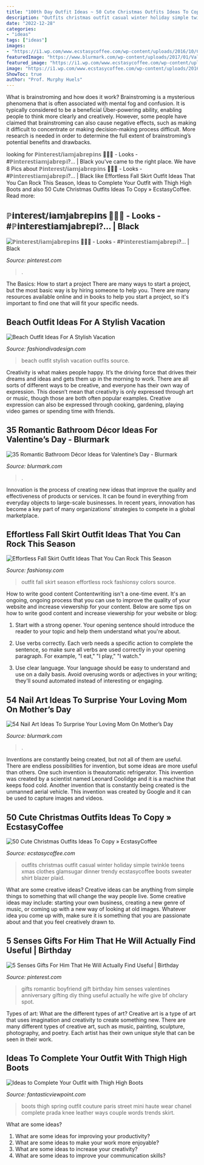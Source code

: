 ```yaml
---
title: "100th Day Outfit Ideas ~ 50 Cute Christmas Outfits Ideas To Copy » Ecstasycoffee"
description: "Outfits christmas outfit casual winter holiday simple twinkle teens xmas clothes glamsugar dinner trendy ecstasycoffee boots sweater shirt blazer plaid"
date: "2022-12-28"
categories:
- "ideas"
tags: ["ideas"]
images:
- "https://i1.wp.com/www.ecstasycoffee.com/wp-content/uploads/2016/10/Cute-Christmas-outfits-5.jpg"
featuredImage: "https://www.blurmark.com/wp-content/uploads/2017/01/Valentines-Day-Bathroom-Decor-19.jpg"
featured_image: "https://i1.wp.com/www.ecstasycoffee.com/wp-content/uploads/2016/10/Cute-Christmas-outfits-5.jpg"
image: "https://i1.wp.com/www.ecstasycoffee.com/wp-content/uploads/2016/10/Cute-Christmas-outfits-5.jpg"
ShowToc: true
author: "Prof. Murphy Huels"
---
```



What is brainstroming and how does it work?
Brainstroming is a mysterious phenomena that is often associated with mental fog and confusion. It is typically considered to be a beneficial Über-powering ability, enabling people to think more clearly and creatively. However, some people have claimed that brainstroming can also cause negative effects, such as making it difficult to concentrate or making decision-making process difficult. More research is needed in order to determine the full extent of brainstroming’s potential benefits and drawbacks.

	

		
looking for ℙ𝕚𝕟𝕥𝕖𝕣𝕖𝕤𝕥/𝕚𝕒𝕞𝕛𝕒𝕓𝕣𝕖𝕡𝕚𝕟𝕤 🖤🐻💍 - Looks - #ℙ𝕚𝕟𝕥𝕖𝕣𝕖𝕤𝕥𝕚𝕒𝕞𝕛𝕒𝕓𝕣𝕖𝕡𝕚?… | Black you've came to the right place. We have 8 Pics about ℙ𝕚𝕟𝕥𝕖𝕣𝕖𝕤𝕥/𝕚𝕒𝕞𝕛𝕒𝕓𝕣𝕖𝕡𝕚𝕟𝕤 🖤🐻💍 - Looks - #ℙ𝕚𝕟𝕥𝕖𝕣𝕖𝕤𝕥𝕚𝕒𝕞𝕛𝕒𝕓𝕣𝕖𝕡𝕚?… | Black like Effortless Fall Skirt Outfit Ideas That You Can Rock This Season, Ideas to Complete Your Outfit with Thigh High Boots and also 50 Cute Christmas Outfits Ideas To Copy » EcstasyCoffee. Read more:
		
    
## ℙ𝕚𝕟𝕥𝕖𝕣𝕖𝕤𝕥/𝕚𝕒𝕞𝕛𝕒𝕓𝕣𝕖𝕡𝕚𝕟𝕤 🖤🐻💍 - Looks - #ℙ𝕚𝕟𝕥𝕖𝕣𝕖𝕤𝕥𝕚𝕒𝕞𝕛𝕒𝕓𝕣𝕖𝕡𝕚?… | Black

<img loading=lazy src="https://i.pinimg.com/736x/98/42/f7/9842f76bc2355186956ea25d14008fcf.jpg" onerror="this.onerror=null;this.src='https://tse4.mm.bing.net/th?id=OIP.ubDdBu4WTaYoWjPe4upVJAHaJK&amp;pid=15.1';" alt="ℙ𝕚𝕟𝕥𝕖𝕣𝕖𝕤𝕥/𝕚𝕒𝕞𝕛𝕒𝕓𝕣𝕖𝕡𝕚𝕟𝕤 🖤🐻💍 - Looks - #ℙ𝕚𝕟𝕥𝕖𝕣𝕖𝕤𝕥𝕚𝕒𝕞𝕛𝕒𝕓𝕣𝕖𝕡𝕚?… | Black">

_Source: pinterest.com_

>. 

	

The Basics: How to start a project
There are many ways to start a project, but the most basic way is by hiring someone to help you. There are many resources available online and in books to help you start a project, so it's important to find one that will fit your specific needs.

    
## Beach Outfit Ideas For A Stylish Vacation

<img loading=lazy src="https://www.fashiondivadesign.com/wp-content/uploads/2018/07/beach-outfits-9-.jpg" onerror="this.onerror=null;this.src='https://tse3.mm.bing.net/th?id=OIP.u5EHzoRPkaURMYPfYHe0-AHaLG&amp;pid=15.1';" alt="Beach Outfit Ideas For A Stylish Vacation">

_Source: fashiondivadesign.com_

>beach outfit stylish vacation outfits source. 

	

Creativity is what makes people happy. It’s the driving force that drives their dreams and ideas and gets them up in the morning to work. There are all sorts of different ways to be creative, and everyone has their own way of expression. This doesn’t mean that creativity is only expressed through art or music, though those are both often popular examples. Creative expression can also be expressed through cooking, gardening, playing video games or spending time with friends.

    
## 35 Romantic Bathroom Décor Ideas For Valentine’s Day - Blurmark

<img loading=lazy src="https://www.blurmark.com/wp-content/uploads/2017/01/Valentines-Day-Bathroom-Decor-19.jpg" onerror="this.onerror=null;this.src='https://tse1.mm.bing.net/th?id=OIP.MZwuRDLvZrSWK_ZkqTVVtwHaHX&amp;pid=15.1';" alt="35 Romantic Bathroom Décor Ideas for Valentine’s Day - Blurmark">

_Source: blurmark.com_

>. 

	

Innovation is the process of creating new ideas that improve the quality and effectiveness of products or services. It can be found in everything from everyday objects to large-scale businesses. In recent years, innovation has become a key part of many organizations’ strategies to compete in a global marketplace.

    
## Effortless Fall Skirt Outfit Ideas That You Can Rock This Season

<img loading=lazy src="http://fashionsy.com/wp-content/uploads/2017/09/skirt-fall-outfit-2.jpg" onerror="this.onerror=null;this.src='https://tse1.mm.bing.net/th?id=OIP.WUyTYplf-cMMQfrtGOD6zAHaLH&amp;pid=15.1';" alt="Effortless Fall Skirt Outfit Ideas That You Can Rock This Season">

_Source: fashionsy.com_

>outfit fall skirt season effortless rock fashionsy colors source. 

	

How to write good content
Contentwriting isn't a one-time event. It's an ongoing, ongoing process that you can use to improve the quality of your website and increase viewership for your content. Below are some tips on how to write good content and increase viewership for your website or blog: 
1) Start with a strong opener. Your opening sentence should introduce the reader to your topic and help them understand what you're about. 

2) Use verbs correctly. Each verb needs a specific action to complete the sentence, so make sure all verbs are used correctly in your opening paragraph. For example, "I eat," "I play," "I watch." 

3) Use clear language. Your language should be easy to understand and use on a daily basis. Avoid overusing words or adjectives in your writing; they'll sound automated instead of interesting or engaging.

    
## 54 Nail Art Ideas To Surprise Your Loving Mom On Mother’s Day

<img loading=lazy src="https://www.blurmark.com/wp-content/uploads/2017/03/Mothers-Day-Nails-With-Red-Roses-1024x848.jpg" onerror="this.onerror=null;this.src='https://tse3.mm.bing.net/th?id=OIP.7jGrMmxWl6Er5_w_vJAFIgHaGI&amp;pid=15.1';" alt="54 Nail Art Ideas To Surprise Your Loving Mom On Mother’s Day">

_Source: blurmark.com_

>. 

	

Inventions are constantly being created, but not all of them are useful. There are endless possibilities for invention, but some ideas are more useful than others. One such invention is theautomatic refrigerator. This invention was created by a scientist named Leonard Coolidge and it is a machine that keeps food cold. Another invention that is constantly being created is the unmanned aerial vehicle. This invention was created by Google and it can be used to capture images and videos.

    
## 50 Cute Christmas Outfits Ideas To Copy » EcstasyCoffee

<img loading=lazy src="https://i1.wp.com/www.ecstasycoffee.com/wp-content/uploads/2016/10/Cute-Christmas-outfits-5.jpg" onerror="this.onerror=null;this.src='https://tse4.mm.bing.net/th?id=OIP.5UUlrQWTJHXcDGPUiyKnkAHaLG&amp;pid=15.1';" alt="50 Cute Christmas Outfits Ideas To Copy » EcstasyCoffee">

_Source: ecstasycoffee.com_

>outfits christmas outfit casual winter holiday simple twinkle teens xmas clothes glamsugar dinner trendy ecstasycoffee boots sweater shirt blazer plaid. 

	

What are some creative ideas?
Creative ideas can be anything from simple things to something that will change the way people live. Some creative ideas may include: starting your own business, creating a new genre of music, or coming up with a new way of looking at old images. Whatever idea you come up with, make sure it is something that you are passionate about and that you feel creatively drawn to.

    
## 5 Senses Gifts For Him That He Will Actually Find Useful | Birthday

<img loading=lazy src="https://i.pinimg.com/736x/06/e2/ce/06e2ce6d5cc7bbeca482cceadf872331.jpg" onerror="this.onerror=null;this.src='https://tse3.mm.bing.net/th?id=OIP.Donv0j_j_3lPG-bjysnHKgHaMW&amp;pid=15.1';" alt="5 Senses Gifts For Him That He Will Actually Find Useful | Birthday">

_Source: pinterest.com_

>gifts romantic boyfriend gift birthday him senses valentines anniversary gifting diy thing useful actually he wife give bf ohclary spot. 

	

Types of art: What are the different types of art?
Creative art is a type of art that uses imagination and creativity to create something new. There are many different types of creative art, such as music, painting, sculpture, photography, and poetry. Each artist has their own unique style that can be seen in their work.

    
## Ideas To Complete Your Outfit With Thigh High Boots

<img loading=lazy src="http://www.fantasticviewpoint.com/wp-content/uploads/2013/11/la-modella-mafia-chanel-and-thigh-high-boots-street-style-at-haute-couture-spring-2013-fashion-week.jpg" onerror="this.onerror=null;this.src='https://tse4.mm.bing.net/th?id=OIP.aYSyNClzf3p2Ziqn0TNdgwHaLH&amp;pid=15.1';" alt="Ideas to Complete Your Outfit with Thigh High Boots">

_Source: fantasticviewpoint.com_

>boots thigh spring outfit couture paris street mini haute wear chanel complete prada knee leather ways couple words trends skirt. 

	

What are some ideas?
1. What are some ideas for improving your productivity?
2. What are some ideas to make your work more enjoyable?
3. What are some ideas to increase your creativity?
4. What are some ideas to improve your communication skills?

